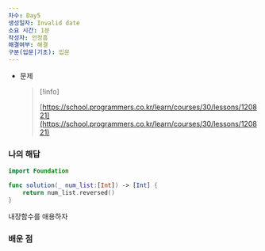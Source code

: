 ```yaml
---
차수: Day5
생성일자: Invalid date
소요 시간: 1분
작성자: 안정흠
해결여부: 해결
구분(입문|기초): 입문
---
```

- 문제
    
    > [!info]  
    >  
    > [https://school.programmers.co.kr/learn/courses/30/lessons/120821](https://school.programmers.co.kr/learn/courses/30/lessons/120821)  
    

### 나의 해답

```Swift
import Foundation

func solution(_ num_list:[Int]) -> [Int] {
    return num_list.reversed()
}
```

내장함수를 애용하자

### 배운 점